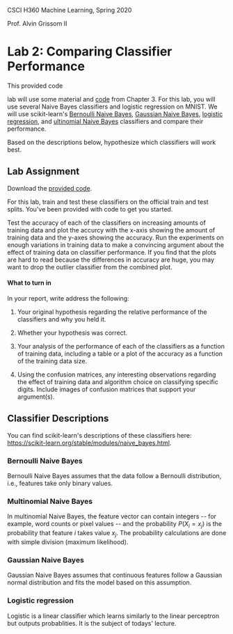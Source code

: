 CSCI H360 Machine Learning, Spring 2020

Prof. Alvin Grissom II

# Lab 2: Comparing  Classifier Performance

This provided code 

lab will use some material and [code](https://github.com/ageron/handson-ml2/blob/master/03_classification.ipynb) from Chapter 3.  For this lab, you will use several Naive Bayes classifiers and logistic regression on MNIST.  We will use scikit-learn's [Bernoulli Naive Bayes](https://scikit-learn.org/stable/modules/generated/sklearn.naive_bayes.BernoulliNB.html), [Gaussian Naive Bayes](https://scikit-learn.org/stable/modules/generated/sklearn.naive_bayes.GaussianNB.html), [logistic regression](https://scikit-learn.org/stable/modules/generated/sklearn.linear_model.LogisticRegression.html), and [ultinomial Naive Bayes](https://scikit-learn.org/stable/modules/generated/sklearn.naive_bayes.MultinomialNB.html) classifiers and compare their performance.

Based on the descriptions below, hypothesize which classifiers will work best.

## Lab Assignment

Download the [provided code](code/lab2.py).

For this lab, train and test these classifiers on the official train and test splits.   You've been provided with code to get you started.

Test the accuracy of each of the classifiers on increasing amounts of training data and plot the accurcy with the x-axis showing the amount of training data and the y-axes showing the accuracy.  Run the experiments on enough variations in training data to make a convincing argument about the effect of training data on classifier performance.  If you find that the plots are hard to read because the differences in accuracy are huge, you may want to drop the outlier classifier from the combined plot.

#### What to turn in

In your report, write address the following:

1. Your original hypothesis regarding the relative performance of the classifiers and why you held it.

2. Whether your hypothesis was correct.

3. Your analysis of the performance of each  of the classifiers as a function of training data, including a table or a plot of the accuracy as a function of the training data size.

4. Using the confusion matrices, any interesting observations regarding the effect of training data and algorithm choice on classifying specific digits.  Include images of confusion matrices that support your argument(s).

   



## Classifier Descriptions

You can find scikit-learn's descriptions of these classifiers here: https://scikit-learn.org/stable/modules/naive_bayes.html.

### Bernoulli Naive Bayes

Bernoulli Naive Bayes assumes that the data follow a Bernoulli distribution, i.e., features take only binary values. 

### Multinomial Naive Bayes

In multinomial Naive Bayes, the feature vector can contain integers -- for example, word counts or pixel values -- and the probability $P(X_i=x_j)$ is the probability that feature $i$ takes value $x_j$. The probability calculations are done with simple division (maximum likelihood).  

### Gaussian Naive Bayes

Gaussian Naive Bayes assumes that continuous features follow a Gaussian normal distribution and fits the model based on this assumption.

### Logistic regression

Logistic is a linear classifier which learns similarly to the linear perceptron but outputs probablities.  It is the subject of todays' lecture.


